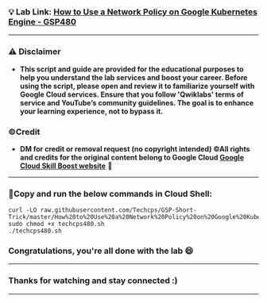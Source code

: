 

### 💡 Lab Link: [How to Use a Network Policy on Google Kubernetes Engine - GSP480](https://www.cloudskillsboost.google/focuses/5572?parent=catalog)



---

### ⚠️ Disclaimer
- **This script and guide are provided for  the educational purposes to help you understand the lab services and boost your career. Before using the script, please open and review it to familiarize yourself with Google Cloud services. Ensure that you follow 'Qwiklabs' terms of service and YouTube’s community guidelines. The goal is to enhance your learning experience, not to bypass it.**

### ©Credit
- **DM for credit or removal request (no copyright intended) ©All rights and credits for the original content belong to Google Cloud [Google Cloud Skill Boost website](https://www.cloudskillsboost.google/)** 🙏

---

### 🚨Copy and run the below commands in Cloud Shell:

```
curl -LO raw.githubusercontent.com/Techcps/GSP-Short-Trick/master/How%20to%20Use%20a%20Network%20Policy%20on%20Google%20Kubernetes%20Engine/techcps480.sh
sudo chmod +x techcps480.sh
./techcps480.sh
```

### Congratulations, you're all done with the lab 😄

---



### Thanks for watching and stay connected :)
---
